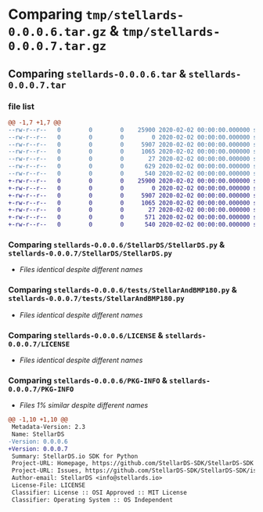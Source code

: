# Comparing `tmp/stellards-0.0.0.6.tar.gz` & `tmp/stellards-0.0.0.7.tar.gz`

## Comparing `stellards-0.0.0.6.tar` & `stellards-0.0.0.7.tar`

### file list

```diff
@@ -1,7 +1,7 @@
--rw-r--r--   0        0        0    25900 2020-02-02 00:00:00.000000 stellards-0.0.0.6/StellarDS/StellarDS.py
--rw-r--r--   0        0        0        0 2020-02-02 00:00:00.000000 stellards-0.0.0.6/StellarDS/__init__.py
--rw-r--r--   0        0        0     5907 2020-02-02 00:00:00.000000 stellards-0.0.0.6/tests/StellarAndBMP180.py
--rw-r--r--   0        0        0     1065 2020-02-02 00:00:00.000000 stellards-0.0.0.6/LICENSE
--rw-r--r--   0        0        0       27 2020-02-02 00:00:00.000000 stellards-0.0.0.6/README.md
--rw-r--r--   0        0        0      629 2020-02-02 00:00:00.000000 stellards-0.0.0.6/pyproject.toml
--rw-r--r--   0        0        0      540 2020-02-02 00:00:00.000000 stellards-0.0.0.6/PKG-INFO
+-rw-r--r--   0        0        0    25900 2020-02-02 00:00:00.000000 stellards-0.0.0.7/StellarDS/StellarDS.py
+-rw-r--r--   0        0        0        0 2020-02-02 00:00:00.000000 stellards-0.0.0.7/StellarDS/__init__.py
+-rw-r--r--   0        0        0     5907 2020-02-02 00:00:00.000000 stellards-0.0.0.7/tests/StellarAndBMP180.py
+-rw-r--r--   0        0        0     1065 2020-02-02 00:00:00.000000 stellards-0.0.0.7/LICENSE
+-rw-r--r--   0        0        0       27 2020-02-02 00:00:00.000000 stellards-0.0.0.7/README.md
+-rw-r--r--   0        0        0      571 2020-02-02 00:00:00.000000 stellards-0.0.0.7/pyproject.toml
+-rw-r--r--   0        0        0      540 2020-02-02 00:00:00.000000 stellards-0.0.0.7/PKG-INFO
```

### Comparing `stellards-0.0.0.6/StellarDS/StellarDS.py` & `stellards-0.0.0.7/StellarDS/StellarDS.py`

 * *Files identical despite different names*

### Comparing `stellards-0.0.0.6/tests/StellarAndBMP180.py` & `stellards-0.0.0.7/tests/StellarAndBMP180.py`

 * *Files identical despite different names*

### Comparing `stellards-0.0.0.6/LICENSE` & `stellards-0.0.0.7/LICENSE`

 * *Files identical despite different names*

### Comparing `stellards-0.0.0.6/PKG-INFO` & `stellards-0.0.0.7/PKG-INFO`

 * *Files 1% similar despite different names*

```diff
@@ -1,10 +1,10 @@
 Metadata-Version: 2.3
 Name: StellarDS
-Version: 0.0.0.6
+Version: 0.0.0.7
 Summary: StellarDS.io SDK for Python
 Project-URL: Homepage, https://github.com/StellarDS-SDK/StellarDS-SDK
 Project-URL: Issues, https://github.com/StellarDS-SDK/StellarDS-SDK/issues
 Author-email: StellarDS <info@stellards.io>
 License-File: LICENSE
 Classifier: License :: OSI Approved :: MIT License
 Classifier: Operating System :: OS Independent
```

